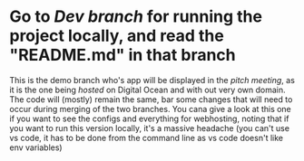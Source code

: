 # Go to *Dev branch* for running the project locally, and read the "README.md" in that branch

This is the demo branch who's app will be displayed in the *pitch meeting*, as it is the one being *hosted* on Digital Ocean and with out very own domain. The code will (mostly) remain the same, bar some changes that will need to occur during merging of the two branches. You cana give a look at this one if you want to see the configs and everything for webhosting, noting that if you want to run this version locally, it's a massive headache (you can't use vs code, it has to be done from the command line as vs code doesn't like env variables)
